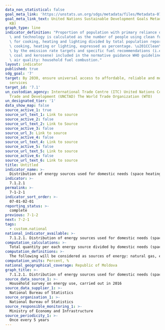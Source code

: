 ```yaml
---
data_non_statistical: false
goal_meta_link: 'https://unstats.un.org/sdgs/metadata/files/Metadata-07-01-02.pdf '
goal_meta_link_text: United Nations Sustainable Development Goals Metadata (PDF 232
  KB)
graph_type: line
indicator_definition: "Proportion of population with primary reliance on clean fuels\
  \ and technology is calculated as the number of people using clean fuels and technologies\
  \ for cooking, heating and lighting divided by total population reporting that any\
  \ cooking, heating or lighting, expressed as percentage. \u201CClean\u201D is defined\
  \ by the emission rate targets and specific fuel recommendations (i.e. against unprocessed\
  \ coal and kerosene) included in the normative guidance WHO guidelines for indoor\
  \ air quality: household fuel combustion."
layout: indicator
published: true
sdg_goal: '7'
target: By 2030, ensure universal access to affordable, reliable and modern energy
  services
target_id: '7.1'
un_custodian_agency: International Trade Centre (ITC) United Nations Conference on
  Trade and Development (UNCTAD) The World Trade Organization (WTO)
un_designated_tier: '1'
data_show_map: false
source_active_1: true
source_url_text_1: Link to source
source_active_2: false
source_url_text_2: Link to Source
source_active_3: false
source_url_3: Link to source
source_active_4: false
source_url_text_4: Link to source
source_active_5: false
source_url_text_5: Link to source
source_active_6: false
source_url_text_6: Link to source
title: Untitled
indicator_name: >-
  Distribution of energy sources used for domestic needs (space heating, space cooling, water heating, cooking), %
indicator: >-
  7.1.2.1
permalink: >-
  7-1-2-1
indicator_sort_order: >-
  07-01-02-01
reporting_status: >-
  complete
previous: 7-1-2
next: 7-2-1
tags:
  - custom.national
national_indicator_available: >-
  7.1.2.1. Distribution of energy sources used for domestic needs (space heating, space cooling, water heating, cooking), %
computation_calculations: >-
  Total quantity per each energy source divided by domestic needs (space heating, space cooling, water heating, cooking).
computation_definitions: >-
  The following will be considered as sources of energy: natural gas, electricity, biofuel and waste, coal, petrol products, heating energy used in households.
computation_units: Percent, %
national_geographical_coverage: Republic of Moldova
graph_title: >-
  7.1.2.1. Distribution of energy sources used for domestic needs (space heating, space cooling, water heating, cooking), %
source_data_source_1: >-
  Household survey on energy use, carried out in 2016
source_data_supplier_1: >-
  National Bureau of Statistics
source_organisation_1: >-
  National Bureau of Statistics
source_responsible_monitoring_1: >-
  Ministry of Economy and Infrastructure
source_periodicity_1: >-
  Once every 5 years
---
```

